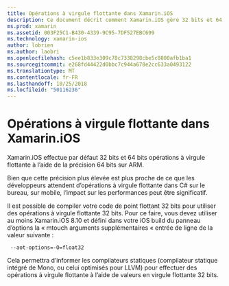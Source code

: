 ```yaml
---
title: Opérations à virgule flottante dans Xamarin.iOS
description: Ce document décrit comment Xamarin.iOS gère 32 bits et 64 bits de précision opérations à virgule flottante et traite des associés d’impact sur les performances.
ms.prod: xamarin
ms.assetid: 003F25C1-B430-4339-9C95-7DF527EBC699
ms.technology: xamarin-ios
author: lobrien
ms.author: laobri
ms.openlocfilehash: c5ee1b833e309c78c7338298cbe5c8800afb1ba1
ms.sourcegitcommit: e268fd44422d0bbc7c944a678e2cc633a0493122
ms.translationtype: MT
ms.contentlocale: fr-FR
ms.lasthandoff: 10/25/2018
ms.locfileid: "50116236"
---
```

# <a name="floating-point-operations-in-xamarinios"></a>Opérations à virgule flottante dans Xamarin.iOS

Xamarin.iOS effectue par défaut 32 bits et 64 bits opérations à virgule flottante à l’aide de la précision 64 bits sur ARM.  

Bien que cette précision plus élevée est plus proche de ce que les développeurs attendent d’opérations à virgule flottante dans C# sur le bureau, sur mobile, l’impact sur les performances peut être significatif.

Il est possible de compiler votre code de point flottant 32 bits pour utiliser des opérations à virgule flottante 32 bits.  Pour ce faire, vous devez utiliser au moins Xamarin.iOS 8.10 et défini dans votre iOS build du panneau d’options la « mtouch arguments supplémentaires « entrée de ligne de la valeur suivante :

     --aot-options=-O=float32

Cela permettra d’informer les compilateurs statiques (compilateur statique intégré de Mono, ou celui optimisés pour LLVM) pour effectuer des opérations à virgule flottante à l’aide de valeurs en virgule flottante 32 bits.
